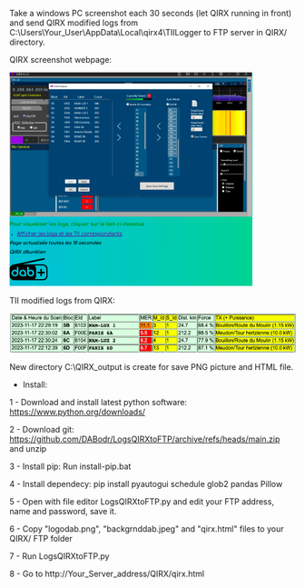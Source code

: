 Take a windows PC screenshot each 30 seconds (let QIRX running in front) and send QIRX modified logs from C:\Users\Your_User\AppData\Local\qirx4\TIILogger to FTP server in QIRX/ directory.

QIRX screenshot webpage:

![Screenshot QIRX](https://github.com/DABodr/LogsQIRXtoFTP/blob/main/screenshotQIRX.png) 

TII modified logs from QIRX:

![Screenshot logs](https://github.com/DABodr/LogsQIRXtoFTP/blob/main/screenshotLogs.png)

New directory C:\QIRX_output is create for save PNG picture and HTML file.

* Install:

1 - Download and install latest python software: https://www.python.org/downloads/

2 - Download git: https://github.com/DABodr/LogsQIRXtoFTP/archive/refs/heads/main.zip and unzip

3 - Install pip: Run install-pip.bat

4 - Install dependecy: pip install pyautogui schedule glob2 pandas Pillow

5 - Open with file editor LogsQIRXtoFTP.py and edit your FTP address, name and password, save it.

6 - Copy "logodab.png", "backgrnddab.jpeg" and "qirx.html" files to your QIRX/ FTP folder

7 - Run LogsQIRXtoFTP.py

8 - Go to http://Your_Server_address/QIRX/qirx.html
